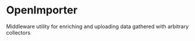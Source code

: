 # OpenImporter
Middleware utility for enriching and uploading data gathered with arbitrary collectors
